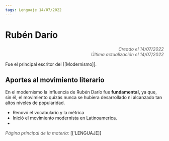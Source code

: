 ```yaml
---
tags: Lenguaje 14/07/2022
---
```


# Rubén Darío
<div style="text-align: right; opacity: 0.7; font-style: italic;">Creado el 14/07/2022</div>
<div style="text-align: right; opacity: 0.7; font-style: italic;">Última actualización el 14/07/2022</div>

Fue el principal escritor del [[Modernismo]].

## Aportes al movimiento literario

En el modernismo la influencia de Rubén Darío fue **fundamental,** ya que, sin él, el movimiento quizás nunca se hubiera desarrollado ni alcanzado tan altos niveles de popularidad.

- Renovó el vocabulario y la métrica
- Inició el movimiento modernista en Latinoamerica.
- 

<span style="opacity: 0.7; font-style: italic;">Página principal de la materia:</span> [['LENGUAJE]]